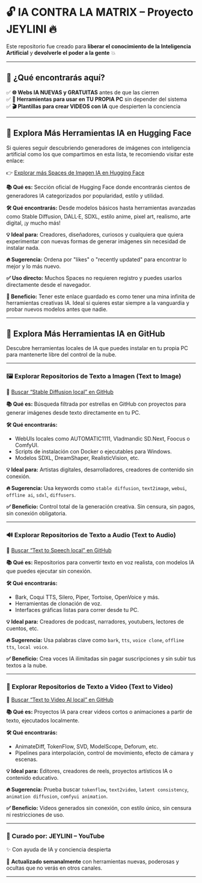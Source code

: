 # 🔓 IA CONTRA LA MATRIX – Proyecto JEYLINI 🔥

Este repositorio fue creado para **liberar el conocimiento de la Inteligencia Artificial** y **devolverle el poder a la gente** 💥

---

## 🚀 ¿Qué encontrarás aquí?

✅ **🌐 Webs IA NUEVAS y GRATUITAS** antes de que las cierren  
✅ **🧱 Herramientas para usar en TU PROPIA PC** sin depender del sistema  
✅ **🎬 Plantillas para crear VIDEOS con IA** que despierten la conciencia

---

## 🌌 Explora Más Herramientas IA en Hugging Face

Si quieres seguir descubriendo generadores de imágenes con inteligencia artificial como los que compartimos en esta lista, te recomiendo visitar este enlace:

👉 [Explorar más Spaces de Imagen IA en Hugging Face](https://huggingface.co/spaces?category=image-generation&sort=likes)

**📚 Qué es:** Sección oficial de Hugging Face donde encontrarás cientos de generadores IA categorizados por popularidad, estilo y utilidad.

**🛠️ Qué encontrarás:** Desde modelos básicos hasta herramientas avanzadas como Stable Diffusion, DALL·E, SDXL, estilo anime, pixel art, realismo, arte digital, ¡y mucho más!

**💡 Ideal para:** Creadores, diseñadores, curiosos y cualquiera que quiera experimentar con nuevas formas de generar imágenes sin necesidad de instalar nada.

**🔥 Sugerencia:** Ordena por "likes" o "recently updated" para encontrar lo mejor y lo más nuevo.

**✅ Uso directo:** Muchos Spaces no requieren registro y puedes usarlos directamente desde el navegador.

**🎯 Beneficio:** Tener este enlace guardado es como tener una mina infinita de herramientas creativas IA. Ideal si quieres estar siempre a la vanguardia y probar nuevos modelos antes que nadie.

---

## 🧠 Explora Más Herramientas IA en GitHub

Descubre herramientas locales de IA que puedes instalar en tu propia PC para mantenerte libre del control de la nube.

---

### 🖼️ Explorar Repositorios de Texto a Imagen (Text to Image)

🔎 [Buscar “Stable Diffusion local” en GitHub](https://github.com/search?q=stable+diffusion+local&type=repositories&s=stars&o=desc)

**📚 Qué es:** Búsqueda filtrada por estrellas en GitHub con proyectos para generar imágenes desde texto directamente en tu PC.

**🛠️ Qué encontrarás:**
- WebUIs locales como AUTOMATIC1111, Vladmandic SD.Next, Foocus o ComfyUI.
- Scripts de instalación con Docker o ejecutables para Windows.
- Modelos SDXL, DreamShaper, RealisticVision, etc.

**💡 Ideal para:** Artistas digitales, desarrolladores, creadores de contenido sin conexión.

**🔥 Sugerencia:** Usa keywords como `stable diffusion`, `text2image`, `webui`, `offline ai`, `sdxl`, `diffusers`.

**✅ Beneficio:** Control total de la generación creativa. Sin censura, sin pagos, sin conexión obligatoria.

---

### 🔊 Explorar Repositorios de Texto a Audio (Text to Audio)

🔎 [Buscar “Text to Speech local” en GitHub](https://github.com/search?q=text+to+speech+local&type=repositories&s=stars&o=desc)

**📚 Qué es:** Repositorios para convertir texto en voz realista, con modelos IA que puedes ejecutar sin conexión.

**🛠️ Qué encontrarás:**
- Bark, Coqui TTS, Silero, Piper, Tortoise, OpenVoice y más.
- Herramientas de clonación de voz.
- Interfaces gráficas listas para correr desde tu PC.

**💡 Ideal para:** Creadores de podcast, narradores, youtubers, lectores de cuentos, etc.

**🔥 Sugerencia:** Usa palabras clave como `bark`, `tts`, `voice clone`, `offline tts`, `local voice`.

**✅ Beneficio:** Crea voces IA ilimitadas sin pagar suscripciones y sin subir tus textos a la nube.

---

### 🎥 Explorar Repositorios de Texto a Video (Text to Video)

🔎 [Buscar “Text to Video AI local” en GitHub](https://github.com/search?q=text+to+video+ai+local&type=repositories&s=stars&o=desc)

**📚 Qué es:** Proyectos IA para crear videos cortos o animaciones a partir de texto, ejecutados localmente.

**🛠️ Qué encontrarás:**
- AnimateDiff, TokenFlow, SVD, ModelScope, Deforum, etc.
- Pipelines para interpolación, control de movimiento, efecto de cámara y escenas.

**💡 Ideal para:** Editores, creadores de reels, proyectos artísticos IA o contenido educativo.

**🔥 Sugerencia:** Prueba buscar `tokenflow`, `text2video`, `latent consistency`, `animation diffusion`, `comfyui animation`.

**✅ Beneficio:** Videos generados sin conexión, con estilo único, sin censura ni restricciones de uso.


---

### 🧠 Curado por: **JEYLINI – YouTube**  
✨ Con ayuda de IA y conciencia despierta

📅 **Actualizado semanalmente** con herramientas nuevas, poderosas y ocultas que no verás en otros canales.

---

